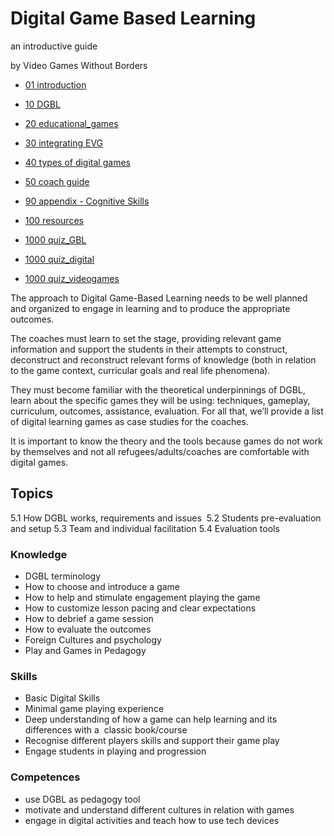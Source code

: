 # Digital Game Based Learning
an introductive guide

by Video Games Without Borders

- [01 introduction](01%20introduction.md)
- [10 DGBL](10%20DGBL.md)
- [20 educational_games](20%20educational_games.md)
- [30 integrating EVG](30%20integrating%20EVG.md)
- [40 types of digital games](40%20types%20of%20digital%20games.md)
- [50 coach guide](50%20coach%20guide.md)
- [90 appendix - Cognitive Skills](90%20appendix%20-%20Cognitive%20Skills.md)
- [100 resources](100%20resources.md)

- [1000 quiz_GBL](1000%20quiz_GBL.md)
- [1000 quiz_digital](1000%20quiz_digital.md)
- [1000 quiz_videogames](1000%20quiz_videogames.md)


The approach to Digital Game-Based Learning needs to be well planned and organized to engage in learning and to produce the appropriate outcomes.

The coaches must learn to set the stage, providing relevant game information and support the students in their attempts to construct, deconstruct and reconstruct relevant forms of knowledge (both in relation to the game context, curricular goals and real life phenomena).

They must become familiar with the theoretical underpinnings of DGBL, learn about the specific games they will be using: techniques, gameplay, curriculum, outcomes, assistance, evaluation. For all that, we’ll provide a list of digital learning games as case studies for the coaches.

It is important to know the theory and the tools because games do not work by themselves and not all refugees/adults/coaches are comfortable with digital games. 

## Topics
5.1 How DGBL works, requirements and issues 
5.2 Students pre-evaluation and setup
5.3 Team and individual facilitation
5.4 Evaluation tools

### Knowledge
- DGBL terminology
- How to choose and introduce a game 
- How to help and stimulate engagement playing the game
- How to customize lesson pacing and clear expectations
- How to debrief a game session
- How to evaluate the outcomes
- Foreign Cultures and psychology
- Play and Games in Pedagogy

### Skills
- Basic Digital Skills
- Minimal game playing experience
- Deep understanding of how a game can help learning and its differences with a  classic book/course
- Recognise different players skills and support their game play
- Engage students in playing and progression

### Competences
- use DGBL as pedagogy tool
- motivate and understand different cultures in relation with games
- engage in digital activities and teach how to use tech devices
